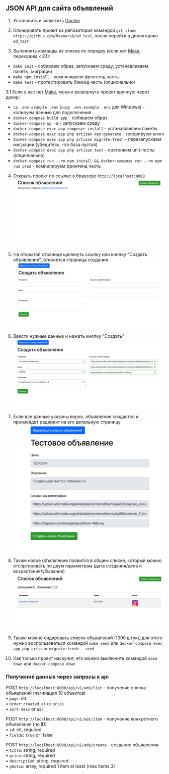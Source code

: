 ##  JSON API для сайта объявлений

1. Установить и запустить [Docker](https://hub.docker.com)  

2. Клонировать проект из репозитория командой `git clone https://github.com/Maxmarok/ad_test`, после перейти в директорию `ad_test`  

3. Выполнить команды из списка по порядку (если нет [Make](https://makefiletutorial.com), переходим к 3.1):  
  - `make init` - собираем образ, запускаем среду, устанавливаем пакеты, миграции  
  - `make npm_install` - компилируем фронтенд часть  
  - `make test` - протестировать бэкенд часть (опционально)  

3.1 Если у вас нет [Make](https://makefiletutorial.com), можно развернуть проект вручную через докер:  
  - `cp .env.example .env` (`copy .env.example .env` для Windows) - копируем данные для подключения  
  - `docker-compose build app` - собираем образ  
  - `docker-compose up -d` - запускаем среду  
  - `docker-compose exec app composer install` - устанавливаем пакеты  
  - `docker-compose exec app php artisan key:generate` - генерируем ключ  
  - `docker-compose exec app php artisan migrate:fresh` - перезапускаем миграции (убедитесь, что база пустая)  
  - `docker-compose exec app php artisan test` - прогоняем unit-тесты (опционально)  
  - `docker-compose run --rm npm install && docker-compose run --rm npm run prod` - компилируем фронтенд часть  

4. Открыть проект по ссылке в браузере `http://localhost:8000`  
![Empty List Page](public/img/test1.png)  

5. На открытой странице щелкнуть ссылку или кнопку "Создать объявление", откроется страница создания  
![Empty Create Page](public/img/test2.png)  

6. Ввести нужные данные и нажать кнопку "Создать"  
![Fill Create Page](public/img/test3.png)  

7. Если все данные указаны верно, объявление создастся и произойдет редирект на его детальную страницу  
![Item Page](public/img/test4.png)  

8. Также новое объявление появится в общем списке, который можно отсортировать по двум параметрам (дата создания/цена и возрастание/убывание)  
![Fill List Page](public/img/test5.png)  

9. Также можно сидировать список объявлений (1000 штук), для этого нужно воспользоваться командой `make seed` или `docker-compose exec app php artisan migrate:fresh --seed`  

10. Как только проект наскучит, его можно выключить командой `make down` или `docker-compose down`  


### Получение данных через запросы к api  

POST `http://localhost:8000/api/v1/ads/list` - получение списка объявлений (пагинация 10 объектов)  
  • `page`: int  
  • `order`: `created_at` or `price`  
  • `sort`: `desc` or `asc`  

POST `http://localhost:8000/api/v1/ads/item` - получение конкретного объявления (по ID)  
  • `id`: int, required  
  • `fields`: `true` or `false  

POST `http://localhost:8000/api/v1/ads/create` - создание объявления  
  • `title`: string, required  
  • `price`: string, required  
  • `description`: string, required  
  • `photos`: array, required 1 item at least (max items 3)  

